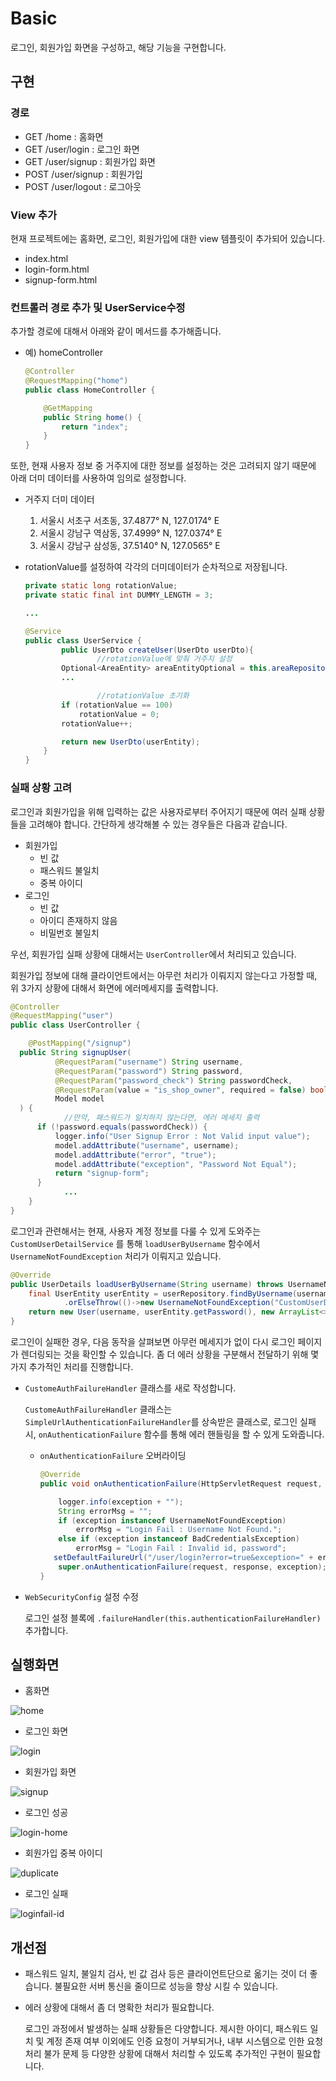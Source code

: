 # Basic

로그인, 회원가입 화면을 구성하고, 해당 기능을 구현합니다.

## 구현

### 경로

- GET /home : 홈화면
- GET /user/login : 로그인 화면
- GET /user/signup : 회원가입 화면
- POST /user/signup : 회원가입
- POST /user/logout : 로그아웃

### View 추가

현재 프로젝트에는 홈화면, 로그인, 회원가입에 대한 view 템플릿이 추가되어 있습니다.

- index.html
- login-form.html
- signup-form.html

### 컨트롤러 경로 추가 및 UserService수정

추가할 경로에 대해서 아래와 같이 메서드를 추가해줍니다.

- 예) homeController
    
    ```java
    @Controller
    @RequestMapping("home")
    public class HomeController {
    
        @GetMapping
        public String home() {
            return "index";
        }
    }
    ```
    

또한, 현재 사용자 정보 중 거주지에 대한 정보를 설정하는 것은 고려되지 않기 때문에 아래 더미 데이터를 사용하여 임의로 설정합니다.

- 거주지 더미 데이터
    1. 서울시 서초구 서초동, 37.4877° N, 127.0174° E
    2. 서울시 강남구 역삼동, 37.4999° N, 127.0374° E
    3. 서울시 강남구 삼성동, 37.5140° N, 127.0565° E
- rotationValue를 설정하여 각각의 더미데이터가 순차적으로 저장됩니다.
    
    ```java
    private static long rotationValue;
    private static final int DUMMY_LENGTH = 3;
    
    ...
    
    @Service
    public class UserService {
    		public UserDto createUser(UserDto userDto){
    				//rotationValue에 맞춰 거주지 설정
            Optional<AreaEntity> areaEntityOptional = this.areaRepository.findById((rotationValue % DUMMY_LENGTH) + 1);
            ...
    
    				//rotationValue 초기화
            if (rotationValue == 100)
                rotationValue = 0;
            rotationValue++;
    
            return new UserDto(userEntity);
        }
    }
    
    ```
    

### 실패 상황 고려

로그인과 회원가입을 위해 입력하는 값은 사용자로부터 주어지기 때문에 여러 실패 상황들을 고려해야 합니다. 간단하게 생각해볼 수 있는 경우들은 다음과 같습니다.

- 회원가입
    - 빈 값
    - 패스워드 불일치
    - 중복 아이디
- 로그인
    - 빈 값
    - 아이디 존재하지 않음
    - 비밀번호 불일치

우선, 회원가입 실패 상황에 대해서는 `UserController`에서 처리되고 있습니다. 

회원가입 정보에 대해 클라이언트에서는 아무런 처리가 이뤄지지 않는다고 가정할 때, 위 3가지 상황에 대해서 화면에 에러메세지를 출력합니다.

```java
@Controller
@RequestMapping("user")
public class UserController {

	@PostMapping("/signup")
  public String signupUser(
          @RequestParam("username") String username,
          @RequestParam("password") String password,
          @RequestParam("password_check") String passwordCheck,
          @RequestParam(value = "is_shop_owner", required = false) boolean isShopOwner,
          Model model
  ) {
			//만약, 패스워드가 일치하지 않는다면, 에러 메세지 출력
      if (!password.equals(passwordCheck)) {
          logger.info("User Signup Error : Not Valid input value");
          model.addAttribute("username", username);
          model.addAttribute("error", "true");
          model.addAttribute("exception", "Password Not Equal");
          return "signup-form";
      }
			...
	}
}
```

로그인과 관련해서는 현재, 사용자 계정 정보를 다룰 수 있게 도와주는 `CustomUserDetailService` 를 통해 `loadUserByUsername` 함수에서 `UsernameNotFoundException` 처리가 이뤄지고 있습니다.

```java
@Override
public UserDetails loadUserByUsername(String username) throws UsernameNotFoundException{
    final UserEntity userEntity = userRepository.findByUsername(username)
            .orElseThrow(()->new UsernameNotFoundException("CustomUserDetailService Error : Cannot find username."));
    return new User(username, userEntity.getPassword(), new ArrayList<>());
}
```

로그인이 실패한 경우, 다음 동작을 살펴보면 아무런 메세지가 없이 다시 로그인 페이지가 렌더링되는 것을 확인할 수 있습니다. 좀 더 에러 상황을 구분해서 전달하기 위해 몇 가지 추가적인 처리를 진행합니다.

- `CustomeAuthFailureHandler` 클래스를 새로 작성합니다.
    
     `CustomeAuthFailureHandler` 클래스는 `SimpleUrlAuthenticationFailureHandler`를 상속받은 클래스로, 로그인 실패 시, `onAuthenticationFailure` 함수를 통해 에러 핸들링을 할 수 있게 도와줍니다.
    
    - `onAuthenticationFailure` 오버라이딩
        
        ```java
        @Override
        public void onAuthenticationFailure(HttpServletRequest request, HttpServletResponse response, AuthenticationException exception) throws IOException, ServletException {
        
            logger.info(exception + "");
            String errorMsg = "";
            if (exception instanceof UsernameNotFoundException)
                errorMsg = "Login Fail : Username Not Found.";
            else if (exception instanceof BadCredentialsException)
                errorMsg = "Login Fail : Invalid id, password";
           setDefaultFailureUrl("/user/login?error=true&exception=" + errorMsg);
            super.onAuthenticationFailure(request, response, exception);
        }
        ```
        
- `WebSecurityConfig` 설정 수정
    
    로그인 설정 블록에 `.failureHandler(this.authenticationFailureHandler)` 추가합니다.
    

## 실행화면

- 홈화면

![home](https://user-images.githubusercontent.com/59648372/159421016-75896ad3-0066-40bc-bd98-458412558ded.png)

- 로그인 화면

![login](https://user-images.githubusercontent.com/59648372/159421058-08059893-ac8a-4634-b5ae-b3b16d604301.png)

- 회원가입 화면

![signup](https://user-images.githubusercontent.com/59648372/159421140-67c3facc-f5dc-4749-952e-2e2959fc7356.png)

- 로그인 성공

![login-home](https://user-images.githubusercontent.com/59648372/159421184-c1b56a1f-a422-46ba-ad61-2657b5ed5e0a.png)

- 회원가입 중복 아이디

![duplicate](https://user-images.githubusercontent.com/59648372/159421186-def423b6-b250-4b0e-9e37-29007667c9dd.png)

- 로그인 실패

![loginfail-id](https://user-images.githubusercontent.com/59648372/159421181-892440d3-4bee-4f57-872f-1665a3242cec.png)

## 개선점

- 패스워드 일치, 불일치 검사, 빈 값 검사 등은 클라이언트단으로 옮기는 것이 더 좋습니다. 불필요한 서버 통신을 줄이므로 성능을 향상 시킬 수 있습니다.
- 에러 상황에 대해서 좀 더 명확한 처리가 필요합니다.
    
    로그인 과정에서 발생하는 실패 상황들은 다양합니다. 제시한 아이디, 패스워드 일치 및 계정 존재 여부 이외에도 인증 요청이 거부되거나, 내부 시스템으로 인한 요청 처리 불가 문제 등 
    다양한 상황에 대해서 처리할 수 있도록 추가적인 구현이 필요합니다.
    
    
    
    
